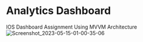 # Analytics Dashboard

IOS Dashboard Assignment Using MVVM Architecture
![Screenshot_2023-05-15-01-00-35-06](https://github.com/Prateek1-1997/Project-Assignment/assets/82700834/c547d837-04bf-4cdc-9d53-3a0b8654f1b1)

